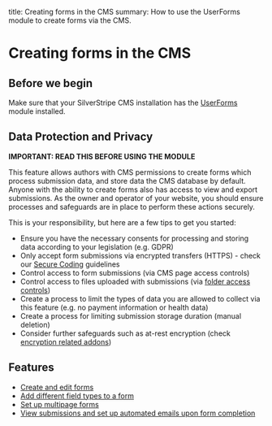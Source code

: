 title: Creating forms in the CMS 
summary: How to use the UserForms module to create forms via the CMS.

# Creating forms in the CMS

## Before we begin

Make sure that your SilverStripe CMS installation has the [UserForms](https://addons.silverstripe.org/add-ons/silverstripe/userforms/) module installed.

## Data Protection and Privacy

**IMPORTANT: READ THIS BEFORE USING THE MODULE**

This feature allows authors with CMS permissions to create forms which process submission data,
and store data the CMS database by default. Anyone with the ability to create forms
also has access to view and export submissions. As the owner and operator of your website,
you should ensure processes and safeguards are in place to perform these actions securely.

This is your responsibility, but here are a few tips to get you started:

 * Ensure you have the necessary consents for processing and storing data according to your legislation (e.g. GDPR) 
 * Only accept form submissions via encrypted transfers (HTTPS) - check our [Secure Coding](https://docs.silverstripe.org/en/4/developer_guides/security/secure_coding/) guidelines
 * Control access to form submissions (via CMS page access controls)
 * Control access to files uploaded with submissions (via [folder access controls](field-types.md#file-upload-field))
 * Create a process to limit the types of data you are allowed to collect via this feature (e.g. no payment information or health data)
 * Create a process for limiting submission storage duration (manual deletion)
 * Consider further safeguards such as at-rest encryption (check [encryption related addons](https://addons.silverstripe.org/add-ons?search=encrypt))    

## Features

* [Create and edit forms](creating-and-editing-forms.md)
* [Add different field types to a form](field-types.md)
* [Set up multipage forms](multipage-forms.md)
* [View submissions and set up automated emails upon form completion](form-submissions.md)

